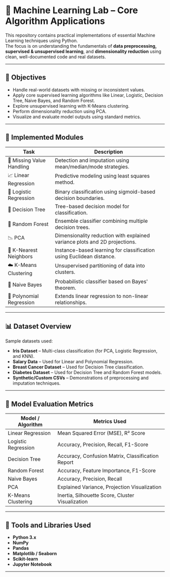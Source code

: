 # 🧠 Machine Learning Lab – Core Algorithm Applications

This repository contains practical implementations of essential Machine Learning techniques using Python.  
The focus is on understanding the fundamentals of **data preprocessing, supervised & unsupervised learning**, and **dimensionality reduction** using clean, well-documented code and real datasets.

---

## 🎯 Objectives

- Handle real-world datasets with missing or inconsistent values.
- Apply core supervised learning algorithms like Linear, Logistic, Decision Tree, Naive Bayes, and Random Forest.
- Explore unsupervised learning with K-Means clustering.
- Perform dimensionality reduction using PCA.
- Visualize and evaluate model outputs using standard metrics.

---

## 🧰 Implemented Modules

| Task                      | Description                                                                 |
|---------------------------|-----------------------------------------------------------------------------|
| 🧼 Missing Value Handling | Detection and imputation using mean/median/mode strategies.                 |
| 📈 Linear Regression      | Predictive modeling using least squares method.                            |
| 🧪 Logistic Regression    | Binary classification using sigmoid-based decision boundaries.             |
| 🌲 Decision Tree          | Tree-based decision model for classification.                              |
| 🌳 Random Forest          | Ensemble classifier combining multiple decision trees.                     |
| 📉 PCA                    | Dimensionality reduction with explained variance plots and 2D projections. |
| 👥 K-Nearest Neighbors    | Instance-based learning for classification using Euclidean distance.        |
| ☁️ K-Means Clustering     | Unsupervised partitioning of data into clusters.                           |
| 🧮 Naive Bayes            | Probabilistic classifier based on Bayes' theorem.                          |
| 🔺 Polynomial Regression  | Extends linear regression to non-linear relationships.                     |

---

## 📊 Dataset Overview

Sample datasets used:
- **Iris Dataset** – Multi-class classification (for PCA, Logistic Regression, and KNN).
- **Salary Data** – Used for Linear and Polynomial Regression.
- **Breast Cancer Dataset** – Used for Decision Tree classification.
- **Diabetes Dataset** – Used for Decision Tree and Random Forest models.
- **Synthetic/Custom CSVs** – Demonstrations of preprocessing and imputation techniques.

---

## 🧪 Model Evaluation Metrics

| Model / Algorithm     | Metrics Used                                     |
|------------------------|--------------------------------------------------|
| Linear Regression      | Mean Squared Error (MSE), R² Score              |
| Logistic Regression    | Accuracy, Precision, Recall, F1-Score           |
| Decision Tree          | Accuracy, Confusion Matrix, Classification Report |
| Random Forest          | Accuracy, Feature Importance, F1-Score          |
| Naive Bayes            | Accuracy, Precision, Recall                     |
| PCA                    | Explained Variance, Projection Visualization    |
| K-Means Clustering     | Inertia, Silhouette Score, Cluster Visualization |

---

## 🧩 Tools and Libraries Used

- **Python 3.x**
- **NumPy**
- **Pandas**
- **Matplotlib / Seaborn**
- **Scikit-learn**
- **Jupyter Notebook**

---
